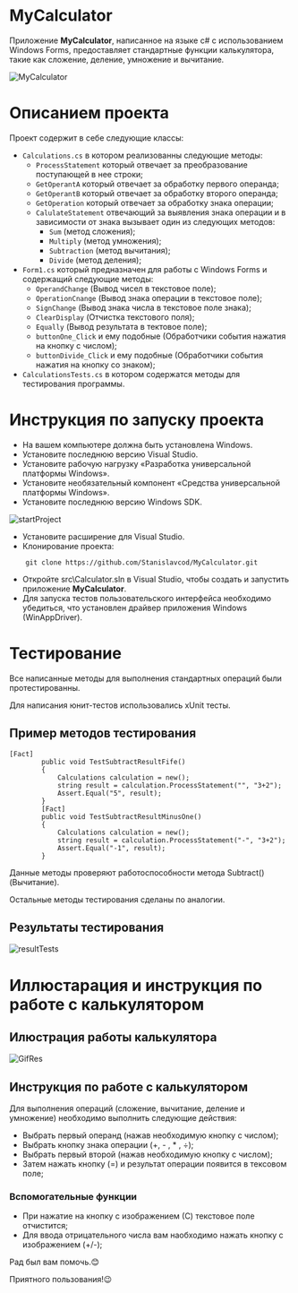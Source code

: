 # MyCalculator 
Приложение __MyCalculator__, написанное на языке с# с использованием Windows Forms, предоставляет стандартные функции калькулятора, такие как сложение, деление, умножение и вычитание.

![MyCalculator](https://user-images.githubusercontent.com/96730744/197638419-24e94850-41a7-46f9-bd4c-c23a7d48ad52.png)

# Oписанием проекта
Проект содержит в себе следующие классы:
+ `Calculations.cs` в котором реализованны следующие методы:
    + `ProcessStatement` который отвечает за преобразование поступающей в нее строки;
    + `GetOperantA` который отвечает за обработку первого операнда;
    + `GetOperantB` который отвечает за обработку второго операнда;
    + `GetOperation` который отвечает за обработку знака операции;
    + `CalulateStatement` отвечающий за выявления знака операции и в зависимости от знака вызывает один из следующих методов:
        + `Sum` (метод сложения);
        + `Multiply` (метод умножения);
        + `Subtraction` (метод вычитания);
        + `Divide` (метод деления);
+ `Form1.cs` который предназначен для работы с Windows Forms и содержащий следующие методы:
    + `OperandChange` (Вывод чисел в текстовое поле);
    + `OperationCnange` (Вывод знака операции в текстовое поле);
    + `SignChange` (Вывод знака числа в текстовое поле знака);
    + `ClearDisplay` (Отчистка текстового поля);
    + `Equally` (Вывод результата в тектовое поле);
    + `buttonOne_Click` и ему подобные (Обработчики события нажатия на кнопку с числом);
    + `buttonDivide_Click` и ему подобные (Обработчики события нажатия на кнопку со знаком);
+ `CalculationsTests.cs` в котором содержатся методы для тестирования программы.

# Инструкция по запуску проекта

+ На вашем компьютере должна быть установлена Windows.
+ Установите последнюю версию Visual Studio.
+ Установите рабочую нагрузку «Разработка универсальной платформы Windows».
+ Установите необязательный компонент «Средства универсальной платформы Windows».
+ Установите последнюю версию Windows SDK.

![startProject](https://user-images.githubusercontent.com/96730744/197644537-27ffa0a6-4350-495f-883b-154ead8c3013.png)

+ Установите расширение для Visual Studio.
+ Клонирование проекта: 
```
    git clone https://github.com/Stanislavcod/MyCalculator.git
```
+ Откройте src\Calculator.sln в Visual Studio, чтобы создать и запустить приложение __MyCalculator__.
+ Для запуска тестов пользовательского интерфейса необходимо убедиться, что установлен драйвер приложения Windows (WinAppDriver).

# Тестирование 
Все написанные методы для выполнения стандартных операций были протестированны.

Для написания юнит-тестов использовались xUnit тесты.

## Пример методов тестирования
```
[Fact]
        public void TestSubtractResultFife()
        {
            Calculations calculation = new();
            string result = calculation.ProcessStatement("", "3+2");
            Assert.Equal("5", result);
        }
        [Fact]
        public void TestSubtractResultMinusOne()
        {
            Calculations calculation = new();
            string result = calculation.ProcessStatement("-", "3+2");
            Assert.Equal("-1", result);
        }
```
Данные методы проверяют работоспособности метода Subtract() (Вычитание).

Остальные методы тестирования сделаны по аналогии.

## Результаты тестирования

![resultTests](https://user-images.githubusercontent.com/96730744/197643735-97b336b1-79e2-4108-aa24-973e408aa759.png)

# Иллюстарация и инструкция по работе с калькулятором
## Илюстрация работы калькулятора

![GifRes](https://user-images.githubusercontent.com/96730744/197640702-ca911174-4dd6-4d31-bab0-1694fa052aef.gif)

## Инструкция по работe с калькулятором

Для выполнения операций (сложение, вычитание, деление и умножение) необходимо выполнить следующие действия:
+ Выбрать первый операнд (нажав необходимую кнопку с числом);
+ Выбрать кнопку знака операции (+, - , * , ÷);
+ Выбрать первый второй (нажав необходимую кнопку с числом);
+ Затем нажать кнопку (=) и результат операции появится в тексовом поле;
### Вспомогательные функции
+ При нажатие на кнопку с изображением (С) текстовое поле отчистится;
+ Для ввода отрицательного числа вам наобходимо нажать кнопку с изображением (+/-);

Рад был вам помочь.😊

Приятного пользования!😉
